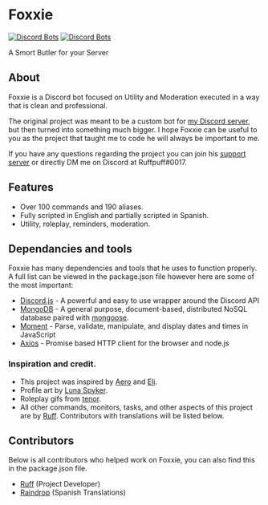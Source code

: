 # Foxxie
[![Discord Bots](https://top.gg/api/widget/status/812546582531801118.svg)](https://top.gg/bot/812546582531801118) [![Discord Bots](https://top.gg/api/widget/upvotes/812546582531801118.svg)](https://top.gg/bot/812546582531801118)

A Smort Butler for your Server

## About

Foxxie is a Discord bot focused on Utility and Moderation executed in a way that is clean and professional.

The original project was meant to be a custom bot for [my Discord server](https://discord.gg/kAbuCpfnCk), but then turned into something much bigger. I hope Foxxie can be useful to you as the project that taught me to code he will always be important to me.

If you have any questions regarding the project you can join his [support server](https://discord.gg/jMernA8hD9) or directly DM me on Discord at Ruffpuff#0017.

## Features

* Over 100 commands and 190 aliases.
* Fully scripted in English and partially scripted in Spanish.
* Utility, roleplay, reminders, moderation.

## Dependancies and tools

Foxxie has many dependencies and tools that he uses to function properly. A full list can be viewed in the package.json file however here are some of the most important:
- [Discord.js](https://discord.js.org) - A powerful and easy to use wrapper around the Discord API
- [MongoDB](https://www.mongodb.com/) - A general purpose, document-based, distributed NoSQL database paired with [mongoose](https://mongoosejs.com).
- [Moment](https://momentjs.com) - Parse, validate, manipulate,
and display dates and times in JavaScript
- [Axios](https://www.npmjs.com/package/axios) - Promise based HTTP client for the browser and node.js

### Inspiration and credit.

* This project was inspired by [Aero](https://aero.bot) and [Eli](https://discord.com/invite/yua).
* Profile art by [Luna Spyker](https://twitter.com/LunaSpyker).
* Roleplay gifs from [tenor](https://tenor.com).
* All other commands, monitors, tasks, and other aspects of this project are by [Ruff](https://github.com/Ruffpuff1). Contributors with translations will be listed below.

## Contributors

Below is all contributors who helped work on Foxxie, you can also find this in the package.json file.
- [Ruff](https://github.com/Ruffpuff1) (Project Developer)
- [Raindrop](https://github.com/Raindrop-Droptop) (Spanish Translations)
